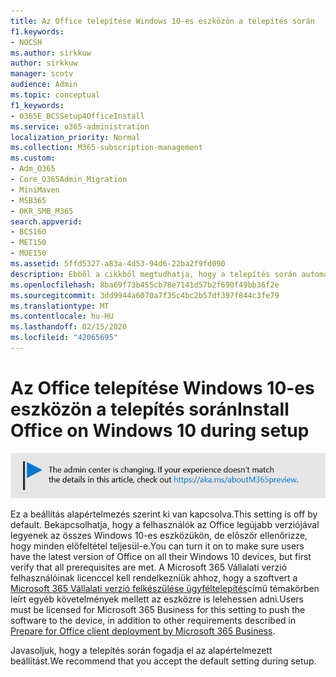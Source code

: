 ```yaml
---
title: Az Office telepítése Windows 10-es eszközön a telepítés során
f1.keywords:
- NOCSH
ms.author: sirkkuw
author: sirkkuw
manager: scotv
audience: Admin
ms.topic: conceptual
f1_keywords:
- O365E_BCSSetup4OfficeInstall
ms.service: o365-administration
localization_priority: Normal
ms.collection: M365-subscription-management
ms.custom:
- Adm_O365
- Core_O365Admin_Migration
- MiniMaven
- MSB365
- OKR_SMB_M365
search.appverid:
- BCS160
- MET150
- MOE150
ms.assetid: 5ffd5327-a83a-4d53-94d6-22ba2f9fd090
description: Ebből a cikkből megtudhatja, hogy a telepítés során automatikusan telepítheti az Office-t Windows 10-es eszközökre.
ms.openlocfilehash: 8ba69f73b455cb78e7141d57b2f690f49bb36f2e
ms.sourcegitcommit: 3dd9944a6070a7f35c4bc2b57df397f844c3fe79
ms.translationtype: MT
ms.contentlocale: hu-HU
ms.lasthandoff: 02/15/2020
ms.locfileid: "42065695"
---
```

# <a name="install-office-on-windows-10-during-setup"></a><span data-ttu-id="98c80-103">Az Office telepítése Windows 10-es eszközön a telepítés során</span><span class="sxs-lookup"><span data-stu-id="98c80-103">Install Office on Windows 10 during setup</span></span>

![Banner, hogy https://aka.ms/aboutM365previewpont .](../media/m365admincenterchanging.png)

<span data-ttu-id="98c80-105">Ez a beállítás alapértelmezés szerint ki van kapcsolva.</span><span class="sxs-lookup"><span data-stu-id="98c80-105">This setting is off by default.</span></span> <span data-ttu-id="98c80-106">Bekapcsolhatja, hogy a felhasználók az Office legújabb verziójával legyenek az összes Windows 10-es eszközükön, de először ellenőrizze, hogy minden előfeltétel teljesül-e.</span><span class="sxs-lookup"><span data-stu-id="98c80-106">You can turn it on to make sure users have the latest version of Office on all their Windows 10 devices, but first verify that all prerequisites are met.</span></span> <span data-ttu-id="98c80-107">A Microsoft 365 Vállalati verzió felhasználóinak licenccel kell rendelkezniük ahhoz, hogy a szoftvert a [Microsoft 365 Vállalati verzió felkészülése ügyféltelepítés](prepare-for-office-client-deployment.md)című témakörben leírt egyéb követelmények mellett az eszközre is lelehessen adni.</span><span class="sxs-lookup"><span data-stu-id="98c80-107">Users must be licensed for Microsoft 365 Business for this setting to push the software to the device, in addition to other requirements described in [Prepare for Office client deployment by Microsoft 365 Business](prepare-for-office-client-deployment.md).</span></span>
  
<span data-ttu-id="98c80-108">Javasoljuk, hogy a telepítés során fogadja el az alapértelmezett beállítást.</span><span class="sxs-lookup"><span data-stu-id="98c80-108">We recommend that you accept the default setting during setup.</span></span>
